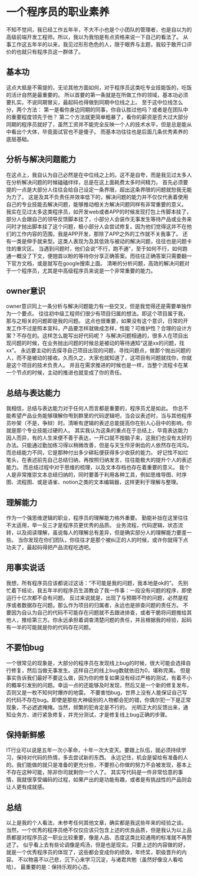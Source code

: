 # 一个程序员的职业素养

[tag]:闲聊|总结|程序员
[create]:2022-10-18

不知不觉间，我已经工作五年半，不大不小也是个小团队的管理者，也是自以为的高级前端开发工程师。所以，我以为我怕是有点资格来说一下自己的看法了。
从事工作这五年半的以来，我见过形形色色的人，限于眼界与主题，我较于敢开口评价的也就只有程序员这一群体了。

## 基本功

这点大抵是不需提的，无论其他方面如何，对于程序员这类吃专业技能饭的，吃饭的活计自然是最重要的。
所以首要的第一条就是在所做工作的领域，基本功必须要扎实。不说同期冒尖，最起码也得做到同期中位线之上。
至于这中位线怎么分，两个方法：
第一是看你身边同期的同事，你自认胜过他吗？或者是在团队中的重要程度领先于他？
第二个方法就更简单粗暴了，看你的薪资是否大过大部分同期的程序员就好了，虽然工资并不能完全反映一个人的技术水平，但是总是能从中看出个大体，毕竟面试官也不是傻子。
而基本功往往也是后面几条优秀素养的底层基础。

## 分析与解决问题能力

在这点上，我自认为自己必然是在中位线之上的。这不是自夸，而是我见过太多人在分析解决问题的时候磕磕绊绊，总是在这上面耗费太多时间精力。
首先必须要提的一点是大部分人往往会给自己设定一条界限，超出这条界限的问题就恕我无能为力了。
这是及其不负责任并效率低下的，解决问题的能力并不仅仅代表着使用自己的专业技能去解决问题，能够推动相关方解决问题同样有非常重要的意义。
我实在见过太多这类程序员，如开发web或者APP的时候发现打包上传脚本挂了，部分人会跟自己的领导反馈脚本挂了，小部分人会装作无事发生等待产品或业务来问时才抛出脚本挂了这个问题，极小部分人会尝试修复。因为他们觉得这并不在他们的工作内容的范围，我是APP开发，那除了APP之外的工作就不关我事了。
还有一类是伸手就来型。这类人表现为及其低效与被动的解决问题，往往也是问题卡住的重灾区。
当遇到问题时，他们会说“不行，跑不通”，至于如何不行，如何跑通一概没了下文，便翘首以盼的等待你分享正确答案。而往往正确答案只需要翻一下官方文档，或是就写在google搜索上面。
清晰的分析问题，高效的解决问题对于一个程序员，尤其是中高级程序员来说是一个非常重要的能力。

## owner意识

owner意识同上一条分析与解决问题能力有一些交叉，但是我觉得还是需要单独作为一个要点。
往往初中级工程师们很少有项目归属的想法。即这个项目属于我，那与之相关的问题即是我的问题。
这点也很重要，如果没有这个意识，日常的开发工作不过是照本宣科，产品要怎样就做成怎样，性能？可维护性？合理的设计方案？不存在的。这样怎么能写出好代码呢？
与解决问题相通的，很多人在项目出现问题的时候，在业务抛出问题的时候总是被动的等待通知“这是xx的问题，找xx”。
永远要主动的去探寻自己项目出现的问题，寻找问题点，做那个抛出问题的人，而不是被动的接收。久而久之，大家也就知道了，这项目有问题就找你，你就是这个项目的技术负责人。
并且在需求推进的时候也是一样，当整个流程卡在某一个节点的时候，主动的推进也就变成了你的责任。

## 总结与表达能力

我相信，总结与表达能力对于任何人而言都是重要的，程序员尤是如此。
你总不能希望产品业务能够理解你甩到群里的代码逻辑吧，当会议表述时，当与其他程序员吵架（不是，争辩）时。清晰有逻辑的表述总能提高你在别人心目中的影响，你就是那个专业技能过硬的人。
其实我认为这条的重点在于总结上，毕竟表达能力因人而异，有的人生来便不善于表达，一开口就不按脑子来，这我们也没有太好的办法。只能通过勤加练习得以稍微改善，但是与天生伶牙俐齿的人依然存在鸿沟。
而总结能力不同，它是那种付出多少耕耘便获得多少收获的能力。
好记性不如烂笔头，在表述前先自己总结归纳，再按照归纳发言，往往能极大的提升个人的表述能力。
而总结过程中对于思维的梳理，以及文本存档也存在着重要的意义。
我个人是非常推崇文本总结归纳的，同时要善于利用各种工具，例如思维导图、时序图、流程图、或是语雀、notion之类的文本编辑器，这样更利于理解与整理。

## 理解能力

作为一个强思维逻辑的职业，程序员的理解能力格外重要。
勤能补拙在这里往往不太适用，举一反三才是程序员更优秀的品质。
业务流程，代码逻辑，状态流转，以及阅读理解，虽说每人的理解总有差异，但是确实部分人的理解能力要差一些。
当你发现在你们团队，你往往才是那个被纠正的人的时候，或许你就得下点功夫了，最起码得把产品流程吃透吧。

## 用事实说话

我想，所有程序员应该都说过这话：“不可能是我的问题，我本地是ok的”。
先别忙着下结论，我五年半的程序员生涯教会了我一件事：一段没有问题的程序，即使运行十亿次都不会有问题。
反过来说就是，出现了与预期不符的问题，必然是程序或者数据存在问题。那么作为项目的归属者，永远也是排查问题的责任方。
不要因为自认为自己的代码不可能存在问题就不去跟进排查，或者干脆将问题推给其他人，推给第三方。你永远承担着调查清楚问题的责任，并且根据我的经验，起码有一半的可能就是你的代码存在问题。

## 不要怕bug

一个很常见的现象是，大部分的程序员在发现线上bug的时候，很大可能会选择自行修复，然后当做无事发生。这样自己的线上bug数就依旧为0，堪称完美。
但是事实告诉我们最好不要这么做，因为你的修复如果没有经过严格的测试，有着不小的概率引发别的问题。幸运一点的还能够及时发现，然后又是一个新的修复发布，否则又是一枚不知何时爆炸的地雷。
不要害怕bug，世界上没有人能保证自己写的代码不存在bug。即使是那些大神级别的人物都会犯的错，你偶尔犯一下是正常现象，不必遮遮掩掩。当然，频繁的犯肯定是不行的。
光明正大的反馈出来，通知业务方，进行紧急修复，并充分测试，才是修复线上bug正确的步骤。

## 保持新鲜感

IT行业可以说是五年一次小革命，十年一次大变天。要跟上队伍，就必须持续学习，保持对代码的热情，多去尝试新的东西。
永远记住，机会是留给有准备的人的。我们能做的就只是准备的更充分些，不要担心你做的努力不会被发现，基本上不存在这种可能，除非你司就剩你一个人了。
其实写代码是一件非常恰意的事情，我就很享受编码的过程，如果产出的是功能有趣，或者是有挑战性的产品则会让人更有成就感。

## 总结

以上是我的个人看法，未参考任何其他文章，确实都是我这些年来的经验之谈。
当然，一个优秀的程序员绝不仅仅应该只包含上述的优良品质，但是我认为以上品质都是对程序员这一职业比较重要，像是人品、态度这类比较通用的标准就不再赘述了。
似乎看上去有些论调像是鸡汤，但是也是现实。只要上述的内容做的好，就是一个优秀程序员的体现了，这些都会变成你的绩效，年终奖，职级晋升的内容。
不以物喜不以己悲，沉下心来学习沉淀，与诸君共勉（虽然好像没人看哈哈）。
最重要的是：保持乐观的心态。